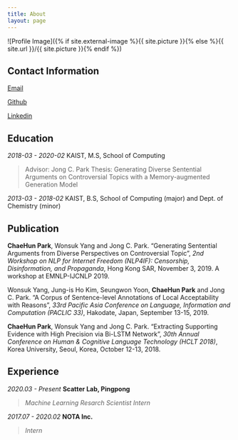 ```yaml
---
title: About
layout: page
---
```

![Profile Image]({% if site.external-image %}{{ site.picture }}{% else %}{{ site.url }}/{{ site.picture }}{% endif %})

## Contact Information

[Email](qkrcogns2222@gmail.com)	

[Github](https://github.com/ddehun)

[Linkedin](https://www.linkedin.com/in/chaehun-park-312b59119)



## Education

*2018-03 - 2020-02*           KAIST, M.S, School of Computing

> Advisor: Jong C. Park
> Thesis: Generating Diverse Sentential Arguments on Controversial Topics with a Memory-augmented Generation Model

*2013-03 - 2018-02*           KAIST, B.S, School of Computing (major) and Dept. of Chemistry (minor)



## Publication

**ChaeHun Park**, Wonsuk Yang and Jong C. Park. “Generating Sentential Arguments from Diverse Perspectives on Controversial Topic”, *2nd Workshop on NLP for Internet Freedom (NLP4IF): Censorship, Disinformation, and Propaganda*, Hong Kong SAR, November 3, 2019. A workshop at EMNLP-IJCNLP 2019.

Wonsuk Yang, Jung-is Ho Kim, Seungwon Yoon, **ChaeHun Park** and Jong C. Park. “A Corpus of Sentence-level Annotations of Local Acceptability with Reasons”, *33rd Pacific Asia Conference on Language, Information and Computation (PACLIC 33)*, Hakodate, Japan, September 13-15, 2019.

**ChaeHun Park**, Wonsuk Yang and Jong C. Park. “Extracting Supporting Evidence with High Precision via Bi-LSTM Network”, *30th Annual Conference on Human & Cognitive Language Technology (HCLT 2018)*, Korea University, Seoul, Korea, October 12-13, 2018.



## Experience

*2020.03 - Present*	**Scatter Lab, Pingpong**

> *Machine Learning Resarch Scientist Intern*

*2017.07 - 2020.02*	**NOTA Inc.**

> *Intern*

